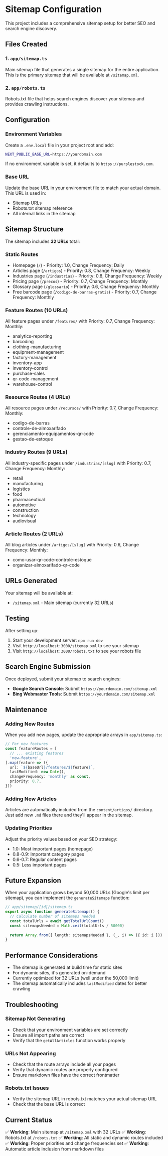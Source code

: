 # Sitemap Configuration

This project includes a comprehensive sitemap setup for better SEO and search engine discovery.

## Files Created

### 1. `app/sitemap.ts`
Main sitemap file that generates a single sitemap for the entire application. This is the primary sitemap that will be available at `/sitemap.xml`.

### 2. `app/robots.ts`
Robots.txt file that helps search engines discover your sitemap and provides crawling instructions.

## Configuration

### Environment Variables

Create a `.env.local` file in your project root and add:

```bash
NEXT_PUBLIC_BASE_URL=https://yourdomain.com
```

If no environment variable is set, it defaults to `https://purplestock.com`.

### Base URL

Update the base URL in your environment file to match your actual domain. This URL is used in:
- Sitemap URLs
- Robots.txt sitemap reference
- All internal links in the sitemap

## Sitemap Structure

The sitemap includes **32 URLs** total:

### Static Routes
- Homepage (`/`) - Priority: 1.0, Change Frequency: Daily
- Articles page (`/artigos`) - Priority: 0.8, Change Frequency: Weekly
- Industries page (`/industrias`) - Priority: 0.8, Change Frequency: Weekly
- Pricing page (`/precos`) - Priority: 0.7, Change Frequency: Monthly
- Glossary page (`/glossario`) - Priority: 0.6, Change Frequency: Monthly
- Free barcode page (`/codigo-de-barras-gratis`) - Priority: 0.7, Change Frequency: Monthly
<!-- - Coming soon page (`/coming-soon`) - Priority: 0.5, Change Frequency: Monthly -->

### Feature Routes (10 URLs)
All feature pages under `/features/` with Priority: 0.7, Change Frequency: Monthly:
- analytics-reporting
- barcoding
- clothing-manufacturing
- equipment-management
- factory-management
- inventory-app
- inventory-control
- purchase-sales
- qr-code-management
- warehouse-control

### Resource Routes (4 URLs)
All resource pages under `/recursos/` with Priority: 0.7, Change Frequency: Monthly:
- codigo-de-barras
- controle-de-almoxarifado
- gerenciamento-equipamentos-qr-code
- gestao-de-estoque

### Industry Routes (9 URLs)
All industry-specific pages under `/industrias/[slug]` with Priority: 0.7, Change Frequency: Monthly:
- retail
- manufacturing
- logistics
- food
- pharmaceutical
- automotive
- construction
- technology
- audiovisual

### Article Routes (2 URLs)
All blog articles under `/artigos/[slug]` with Priority: 0.6, Change Frequency: Monthly:
- como-usar-qr-code-controle-estoque
- organizar-almoxarifado-qr-code

## URLs Generated

Your sitemap will be available at:
- `/sitemap.xml` - Main sitemap (currently 32 URLs)

## Testing

After setting up:

1. Start your development server: `npm run dev`
2. Visit `http://localhost:3000/sitemap.xml` to see your sitemap
3. Visit `http://localhost:3000/robots.txt` to see your robots file

## Search Engine Submission

Once deployed, submit your sitemap to search engines:

- **Google Search Console**: Submit `https://yourdomain.com/sitemap.xml`
- **Bing Webmaster Tools**: Submit `https://yourdomain.com/sitemap.xml`

## Maintenance

### Adding New Routes

When you add new pages, update the appropriate arrays in `app/sitemap.ts`:

```typescript
// For new features
const featureRoutes = [
  // ... existing features
  'new-feature',
].map(feature => ({
  url: `${baseUrl}/features/${feature}`,
  lastModified: new Date(),
  changeFrequency: 'monthly' as const,
  priority: 0.7,
}))
```

### Adding New Articles

Articles are automatically included from the `content/artigos/` directory. Just add new `.md` files there and they'll appear in the sitemap.

### Updating Priorities

Adjust the priority values based on your SEO strategy:
- 1.0: Most important pages (homepage)
- 0.8-0.9: Important category pages
- 0.6-0.7: Regular content pages
- 0.5: Less important pages

## Future Expansion

When your application grows beyond 50,000 URLs (Google's limit per sitemap), you can implement the `generateSitemaps` function:

```typescript
// app/sitemap/[id]/sitemap.ts
export async function generateSitemaps() {
  // Calculate number of sitemaps needed
  const totalUrls = await getTotalUrlCount()
  const sitemapsNeeded = Math.ceil(totalUrls / 50000)
  
  return Array.from({ length: sitemapsNeeded }, (_, i) => ({ id: i }))
}
```

## Performance Considerations

- The sitemap is generated at build time for static sites
- For dynamic sites, it's generated on-demand
- Currently optimized for 32 URLs (well under the 50,000 limit)
- The sitemap automatically includes `lastModified` dates for better crawling

## Troubleshooting

### Sitemap Not Generating
- Check that your environment variables are set correctly
- Ensure all import paths are correct
- Verify that the `getAllArticles` function works properly

### URLs Not Appearing
- Check that the route arrays include all your pages
- Verify that dynamic routes are properly configured
- Ensure markdown files have the correct frontmatter

### Robots.txt Issues
- Verify the sitemap URL in robots.txt matches your actual sitemap URL
- Check that the base URL is correct

## Current Status

✅ **Working**: Main sitemap at `/sitemap.xml` with 32 URLs
✅ **Working**: Robots.txt at `/robots.txt`
✅ **Working**: All static and dynamic routes included
✅ **Working**: Proper priorities and change frequencies set
✅ **Working**: Automatic article inclusion from markdown files
